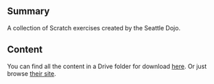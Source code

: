 ## Summary

 A collection of Scratch exercises created by the Seattle
Dojo. 

## Content

You can find all the content in a Drive folder for download
[here](https://drive.google.com/drive/folders/0B3fF-SL4F7i7V0gxVG9QNVM1dGc).
Or just browse [their site](http://makomatic.com/dojo/exercises.html).
